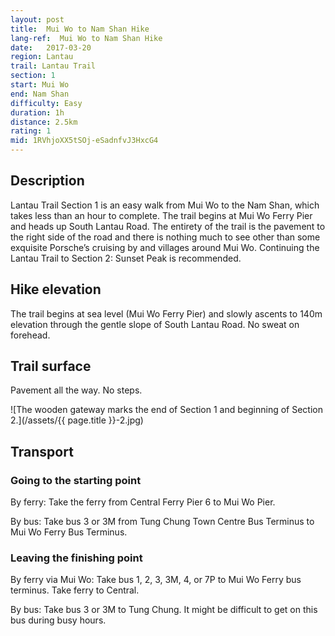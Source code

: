 ```yaml
---
layout: post
title:  Mui Wo to Nam Shan Hike
lang-ref:  Mui Wo to Nam Shan Hike
date:   2017-03-20
region: Lantau
trail: Lantau Trail
section: 1
start: Mui Wo
end: Nam Shan
difficulty: Easy
duration: 1h
distance: 2.5km
rating: 1
mid: 1RVhjoXX5tSOj-eSadnfvJ3HxcG4
---
```

## Description

Lantau Trail Section 1 is an easy walk from Mui Wo to the Nam Shan, which takes less than an hour to complete. The trail begins at Mui Wo Ferry Pier and heads up South Lantau Road.  The entirety of the trail is the pavement to the right side of the road and there is nothing much to see other than some exquisite Porsche’s cruising by and villages around Mui Wo. Continuing the Lantau Trail to Section 2: Sunset Peak is recommended.

## Hike elevation

The trail begins at sea level (Mui Wo Ferry Pier) and slowly ascents to 140m elevation through the gentle slope of South Lantau Road. No sweat on forehead.

## Trail surface

Pavement all the way. No steps.

![The wooden gateway marks the end of Section 1 and beginning of Section 2.](/assets/{{ page.title }}-2.jpg)

## Transport

### Going to the starting point

By ferry: Take the ferry from Central Ferry Pier 6 to Mui Wo Pier.

By bus: Take bus 3 or 3M from Tung Chung Town Centre Bus Terminus to Mui Wo Ferry Bus Terminus.

### Leaving the finishing point

By ferry via Mui Wo: Take bus 1, 2, 3, 3M, 4, or 7P to Mui Wo Ferry bus terminus. Take ferry to Central.

By bus: Take bus 3 or 3M to Tung Chung. It might be difficult to get on this bus during busy hours.